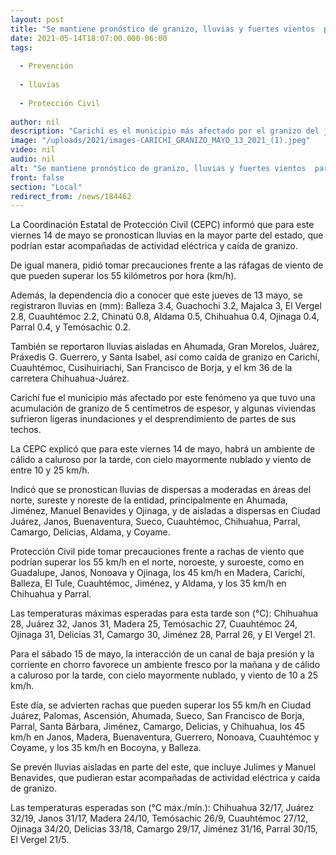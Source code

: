 ```yaml
---
layout: post
title: "Se mantiene pronóstico de granizo, lluvias y fuertes vientos  para la mayor parte del estado"
date: 2021-05-14T18:07:00.000-06:00
tags:
  
  - Prevención
  
  - lluvias
  
  - Protección Civil
  
author: nil
description: "Carichí es el municipio más afectado por el granizo del jueves 13 con la acumulación de cinco centímetros de espesor y filtración de agua en viviendas"
image: "/uploads/2021/images-CARICHÍ_GRANIZO_MAYO_13_2021_(1).jpeg"
video: nil
audio: nil
alt: "Se mantiene pronóstico de granizo, lluvias y fuertes vientos  para la mayor parte del estado"
front: false
section: "Local"
redirect_from: /news/184462
---
```


La Coordinación Estatal de Protección Civil (CEPC) informó que para este viernes 14 de mayo se pronostican lluvias en la mayor parte del estado, que podrían estar acompañadas de actividad eléctrica y caída de granizo.

De igual manera, pidió tomar precauciones frente a las ráfagas de viento de que pueden superar los 55 kilómetros por hora (km/h).

Además, la dependencia dio a conocer que este jueves de 13 mayo, se registraron lluvias en (mm): Balleza 3.4, Guachochi 3.2, Majalca 3, El Vergel 2.8, Cuauhtémoc 2.2, Chinatú 0.8, Aldama 0.5, Chihuahua 0.4, Ojinaga 0.4, Parral 0.4, y Temósachic 0.2.

También se reportaron lluvias aisladas en Ahumada, Gran Morelos, Juárez, Práxedis G. Guerrero, y Santa Isabel, así como caída de granizo en Carichí, Cuauhtémoc, Cusihuiriachi, San Francisco de Borja, y el km 36 de la carretera Chihuahua-Juárez.

Carichí fue el municipio más afectado por este fenómeno ya que tuvo una acumulación de granizo de 5 centímetros de espesor, y algunas viviendas sufrieron ligeras inundaciones y el desprendimiento de partes de sus techos.

La CEPC explicó que para este viernes 14 de mayo, habrá un ambiente de cálido a caluroso por la tarde, con cielo mayormente nublado y viento de entre 10 y  25 km/h.

Indicó que se pronostican lluvias de dispersas a moderadas en áreas del norte, sureste y noreste de la entidad, principalmente en Ahumada, Jiménez, Manuel Benavides y Ojinaga, y de aisladas a dispersas en Ciudad Juárez, Janos, Buenaventura, Sueco, Cuauhtémoc, Chihuahua, Parral, Camargo, Delicias, Aldama, y Coyame.

Protección Civil pide tomar precauciones frente a rachas de viento que podrían superar los 55 km/h en el norte, noroeste, y suroeste, como en Guadalupe, Janos, Nonoava y Ojinaga, los 45 km/h en Madera, Carichí, Balleza, El Tule, Cuauhtémoc, Jiménez, y Aldama, y los 35 km/h en Chihuahua y Parral.

Las temperaturas máximas esperadas para esta tarde son (°C): Chihuahua 28, Juárez 32, Janos 31, Madera 25, Temósachic 27, Cuauhtémoc 24, Ojinaga 31, Delicias 31, Camargo 30, Jiménez 28, Parral 26, y El Vergel 21.

Para el sábado 15 de mayo, la interacción de un canal de baja presión y la corriente en chorro favorece un ambiente fresco por la mañana y de cálido a caluroso por la tarde, con cielo mayormente nublado, y viento de 10 a 25 km/h.

Este día, se advierten rachas que pueden superar los 55 km/h en Ciudad Juárez, Palomas, Ascensión, Ahumada, Sueco, San Francisco de Borja, Parral, Santa Bárbara, Jiménez, Camargo, Delicias, y Chihuahua, los 45 km/h en Janos, Madera, Buenaventura, Guerrero, Nonoava, Cuauhtémoc y Coyame, y los 35 km/h en Bocoyna, y Balleza.

Se prevén lluvias aisladas en parte del este, que incluye Julimes y Manuel Benavides, que pudieran estar acompañadas de actividad eléctrica y caída de granizo.

Las temperaturas esperadas son (°C máx./mín.): Chihuahua 32/17, Juárez 32/19, Janos 31/17, Madera 24/10, Temósachic 26/9, Cuauhtémoc 27/12, Ojinaga 34/20, Delicias 33/18, Camargo 29/17, Jiménez 31/16, Parral 30/15, El Vergel 21/5.